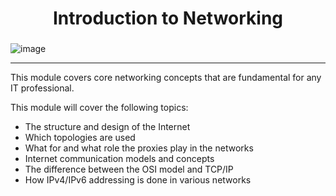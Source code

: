 <h1 align="center">
  Introduction to Networking

  ###

![image](https://github.com/AndreCoutinhom/networking_intro/assets/91290799/2499779f-5ffe-4fd2-8e82-83d26fe60624)

</h1>

---

This module covers core networking concepts that are fundamental for any IT professional.

This module will cover the following topics:

* The structure and design of the Internet
* Which topologies are used
* What for and what role the proxies play in the networks
* Internet communication models and concepts
* The difference between the OSI model and TCP/IP
* How IPv4/IPv6 addressing is done in various networks
